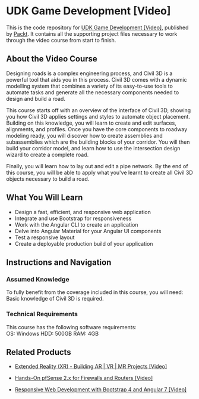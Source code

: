 # UDK Game Development [Video]
This is the code repository for [UDK Game Development [Video]](https://www.packtpub.com/game-development/udk-game-development-video?utm_source=github&utm_medium=repository&utm_campaign=9781849696180), published by [Packt](https://www.packtpub.com/?utm_source=github). It contains all the supporting project files necessary to work through the video course from start to finish.
## About the Video Course
Designing roads is a complex engineering process, and Civil 3D is a powerful tool that aids you in this process. Civil 3D comes with a dynamic modelling system that combines a variety of its easy-to-use tools to automate tasks and generate all the necessary components needed to design and build a road.

This course starts off with an overview of the interface of Civil 3D, showing you how Civil 3D applies settings and styles to automate object placement. Building on this knowledge, you will learn to create and edit surfaces, alignments, and profiles. Once you have the core components to roadway modeling ready, you will discover how to create assemblies and subassemblies which are the building blocks of your corridor. You will then build your corridor model, and learn how to use the intersection design wizard to create a complete road.

Finally, you will learn how to lay out and edit a pipe network. By the end of this course, you will be able to apply what you've learnt to create all Civil 3D objects necessary to build a road.

<H2>What You Will Learn</H2>
<DIV class=book-info-will-learn-text>
<UL>
<LI>Design a fast, efficient, and responsive web application 
<LI>Integrate and use Bootstrap for responsiveness 
<LI>Work with the Angular CLI to create an application 
<LI>Delve into Angular Material for your Angular UI components 
<LI>Test a responsive layout 
<LI>Create a deployable production build of your application </LI></UL></DIV>

## Instructions and Navigation
### Assumed Knowledge
To fully benefit from the coverage included in this course, you will need:<br/>
Basic knowledge of Civil 3D is required.
### Technical Requirements
This course has the following software requirements:<br/>
OS: Windows
HDD: 500GB
RAM: 4GB


## Related Products
* [Extended Reality (XR) - Building AR | VR | MR Projects [Video]](https://www.packtpub.com/game-development/extended-reality-xr-building-ar-vr-mr-projects-video?utm_source=github&utm_medium=repository&utm_campaign=9781838559694)

* [Hands-On pfSense 2.x for Firewalls and Routers [Video]](https://www.packtpub.com/networking-and-servers/hands-pfsense-2x-firewalls-and-routers-video?utm_source=github&utm_medium=repository&utm_campaign=9781789805017)

* [Responsive Web Development with Bootstrap 4 and Angular 7 [Video]](https://www.packtpub.com/web-development/responsive-web-development-bootstrap-4-and-angular-7-video?utm_source=github&utm_medium=repository&utm_campaign=9781789615272)

